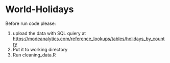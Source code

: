 # World-Holidays

Before run code please:
1. upload the data with SQL quiery at https://modeanalytics.com/reference_lookups/tables/holidays_by_country
2. Put it to working directory
3. Run cleaning_data.R

